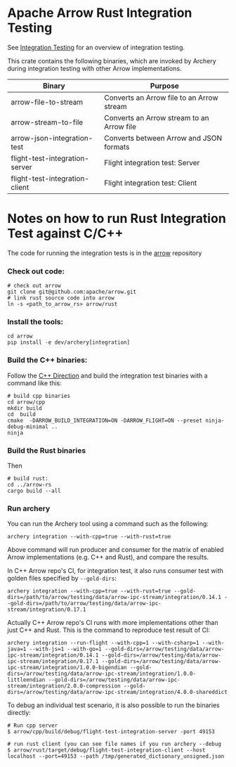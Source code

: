 <!---
  Licensed to the Apache Software Foundation (ASF) under one
  or more contributor license agreements.  See the NOTICE file
  distributed with this work for additional information
  regarding copyright ownership.  The ASF licenses this file
  to you under the Apache License, Version 2.0 (the
  "License"); you may not use this file except in compliance
  with the License.  You may obtain a copy of the License at

    http://www.apache.org/licenses/LICENSE-2.0

  Unless required by applicable law or agreed to in writing,
  software distributed under the License is distributed on an
  "AS IS" BASIS, WITHOUT WARRANTIES OR CONDITIONS OF ANY
  KIND, either express or implied.  See the License for the
  specific language governing permissions and limitations
  under the License.
-->

# Apache Arrow Rust Integration Testing

See [Integration Testing](https://arrow.apache.org/docs/format/Integration.html) for an overview of integration testing.

This crate contains the following binaries, which are invoked by Archery during integration testing with other Arrow implementations.

| Binary                         | Purpose                                   |
| ------------------------------ | ----------------------------------------- |
| arrow-file-to-stream           | Converts an Arrow file to an Arrow stream |
| arrow-stream-to-file           | Converts an Arrow stream to an Arrow file |
| arrow-json-integration-test    | Converts between Arrow and JSON formats   |
| flight-test-integration-server | Flight integration test: Server           |
| flight-test-integration-client | Flight integration test: Client           |

# Notes on how to run Rust Integration Test against C/C++

The code for running the integration tests is in the [arrow](https://github.com/apache/arrow) repository

### Check out code:

```shell
# check out arrow
git clone git@github.com:apache/arrow.git
# link rust source code into arrow
ln -s <path_to_arrow_rs> arrow/rust
```

### Install the tools:

```shell
cd arrow
pip install -e dev/archery[integration]
```

### Build the C++ binaries:

Follow the [C++ Direction](https://github.com/apache/arrow/tree/main/docs/source/developers/cpp) and build the integration test binaries with a command like this:

```
# build cpp binaries
cd arrow/cpp
mkdir build
cd  build
cmake  -DARROW_BUILD_INTEGRATION=ON -DARROW_FLIGHT=ON --preset ninja-debug-minimal ..
ninja
```

### Build the Rust binaries

Then

```
# build rust:
cd ../arrow-rs
cargo build --all
```

### Run archery

You can run the Archery tool using a command such as the following:

```shell
archery integration --with-cpp=true --with-rust=true
```

Above command will run producer and consumer for the matrix of enabled Arrow implementations (e.g. C++ and Rust),
and compare the results.

In C++ Arrow repo's CI, for integration test, it also runs consumer test with golden files specified by `--gold-dirs`:

```shell
archery integration --with-cpp=true --with-rust=true --gold-dirs=/path/to/arrow/testing/data/arrow-ipc-stream/integration/0.14.1 --gold-dirs=/path/to/arrow/testing/data/arrow-ipc-stream/integration/0.17.1
```

Actually C++ Arrow repo's CI runs with more implementations other than just C++ and Rust. This is the command to reproduce test result of CI:

```shell
archery integration --run-flight --with-cpp=1 --with-csharp=1 --with-java=1 --with-js=1 --with-go=1 --gold-dirs=/arrow/testing/data/arrow-ipc-stream/integration/0.14.1 --gold-dirs=/arrow/testing/data/arrow-ipc-stream/integration/0.17.1 --gold-dirs=/arrow/testing/data/arrow-ipc-stream/integration/1.0.0-bigendian --gold-dirs=/arrow/testing/data/arrow-ipc-stream/integration/1.0.0-littleendian --gold-dirs=/arrow/testing/data/arrow-ipc-stream/integration/2.0.0-compression --gold-dirs=/arrow/testing/data/arrow-ipc-stream/integration/4.0.0-shareddict
```

To debug an individual test scenario, it is also possible to run the binaries directly:

```shell
# Run cpp server
$ arrow/cpp/build/debug/flight-test-integration-server -port 49153

# run rust client (you can see file names if you run archery --debug
$ arrow/rust/target/debug/flight-test-integration-client --host localhost --port=49153 --path /tmp/generated_dictionary_unsigned.json
```
